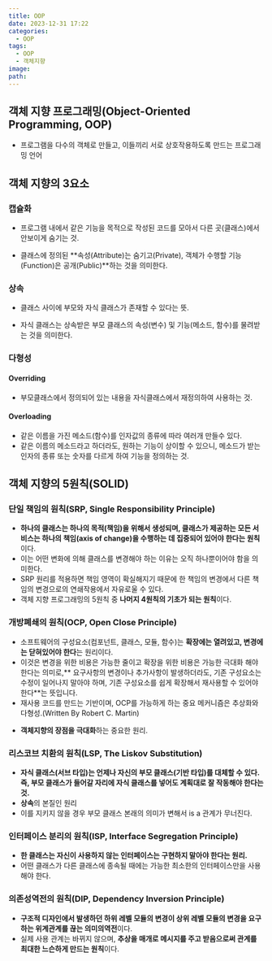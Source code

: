 ```yaml
---
title: OOP
date: 2023-12-31 17:22
categories:
  - OOP
tags:
  - OOP
  - 객체지향
image: 
path:
---
```


## 객체 지향 프로그래밍(Object-Oriented Programming, OOP)
+ 프로그램을 다수의 객체로 만들고, 이들끼리 서로 상호작용하도록 만드는 프로그래밍 언어

## 객체 지향의 3요소

### 캡슐화
 - 프로그램 내에서 같은 기능을 목적으로 작성된 코드를 모아서 다른 곳(클래스)에서 안보이게 숨기는 것.
+ 클래스에 정의된 **속성(Attribute)는 숨기고(Private), 객체가 수행할 기능(Function)은 공개(Public)**하는 것을 의미한다.  

### 상속
 - 클래스 사이에 부모와 자식 클래스가 존재할 수 있다는 뜻.
+ 자식 클래스는 상속받은 부모 클래스의 속성(변수) 및 기능(메소드, 함수)를 물려받는 것을 의미한다.
### 다형성
#### Overriding
- 부모클래스에서 정의되어 있는 내용을 자식클래스에서 재정의하여 사용하는 것.
#### Overloading
- 같은 이름을 가진 메소드(함수)를 인자값의 종류에 따라 여러개 만들수 있다.
- 같은 이름의 메소드라고 하더라도, 원하는 기능이 상이할 수 있으니, 메소드가 받는 인자의 종류 또는 숫자를 다르게 하여 기능을 정의하는 것.

## 객체 지향의 5원칙(SOLID)
### 단일 책임의 원칙(SRP, Single Responsibility Principle)
 - **하나의 클래스는 하나의 목적(책임)을 위해서 생성되며, 클래스가 제공하는 모든 서비스는 하나의 책임(axis of change)을 수행하는 데 집중되어 있어야 한다는 원칙**이다.
 - 이는 어떤 변화에 의해 클래스를 변경해야 하는 이유는 오직 하나뿐이어야 함을 의미한다. 
 - SRP 원리를 적용하면 책임 영역이 확실해지기 때문에 한 책임의 변경에서 다른 책임의 변경으로의 연쇄작용에서 자유로울 수 있다. 
 - 객체 지향 프로그래밍의 5원칙 중 **나머지 4원칙의 기초가 되는 원칙**이다.

### 개방폐쇄의 원칙(OCP, Open Close Principle)
 - 소프트웨어의 구성요소(컴포넌트, 클래스, 모듈, 함수)는 **확장에는 열려있고, 변경에는 닫혀있어야 한다**는 원리이다.
 - 이것은 변경을 위한 비용은 가능한 줄이고 확장을 위한 비용은 가능한 극대화 해야 한다는 의미로,** 요구사항의 변경이나 추가사항이 발생하더라도, 기존 구성요소는 수정이 일어나지 말아야 하며, 기존 구성요소를 쉽게 확장해서 재사용할 수 있어야 한다**는 뜻입니다.
 - 재사용 코드를 만드는 기반이며, OCP를 가능하게 하는 중요 메커니즘은 추상화와 다형성.(Written By Robert C. Martin)
+ **객체지향의 장점을 극대화**하는 중요한 원리.
### 리스코브 치환의 원칙(LSP, The Liskov Substitution)
 - **자식 클래스(서브 타입)는 언제나 자신의 부모 클래스(기반 타입)를 대체할 수 있다. 즉, 부모 클래스가 들어갈 자리에 자식 클래스를 넣어도 계획대로 잘 작동해야 한다는 것.**
 - **상속**의 본질인 원리
 - 이를 지키지 않을 경우 부모 클래스 본래의 의미가 변해서 is a 관계가 무너진다.

### 인터페이스 분리의 원칙(ISP, Interface Segregation Principle)
 - **한 클래스는 자신이 사용하지 않는 인터페이스는 구현하지 말아야 한다는 원리.**
 - 어떤 클래스가 다른 클래스에 종속될 때에는 가능한 최소한의 인터페이스만을 사용해야 한다.

### 의존성역전의 원칙(DIP, Dependency Inversion Principle)
 - **구조적 디자인에서 발생하던 하위 레벨 모듈의 변경이 상위 레벨 모듈의 변경을 요구하는 위계관계를 끊는 의미의역전**이다.
 - 실제 사용 관계는 바뀌지 않으며, **추상을 매개로 메시지를 주고 받음으로써 관계를 최대한 느슨하게 만드는 원칙**이다.
